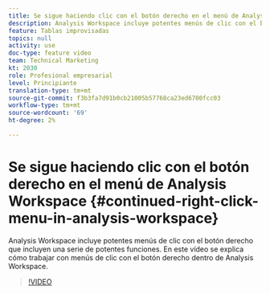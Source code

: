 ```yaml
---
title: Se sigue haciendo clic con el botón derecho en el menú de Analysis Workspace
description: Analysis Workspace incluye potentes menús de clic con el botón derecho que incluyen una serie de potentes funciones. En este vídeo se explica cómo trabajar con menús de clic con el botón derecho dentro de Analysis Workspace.
feature: Tablas improvisadas
topics: null
activity: use
doc-type: feature video
team: Technical Marketing
kt: 2030
role: Profesional empresarial
level: Principiante
translation-type: tm+mt
source-git-commit: f3b3fa7d91b0cb21005b57768ca23ed6700fcc03
workflow-type: tm+mt
source-wordcount: '69'
ht-degree: 2%

---
```



# Se sigue haciendo clic con el botón derecho en el menú de Analysis Workspace {#continued-right-click-menu-in-analysis-workspace}

Analysis Workspace incluye potentes menús de clic con el botón derecho que incluyen una serie de potentes funciones. En este vídeo se explica cómo trabajar con menús de clic con el botón derecho dentro de Analysis Workspace.

>[!VIDEO](https://video.tv.adobe.com/v/23982/?quality=12)
